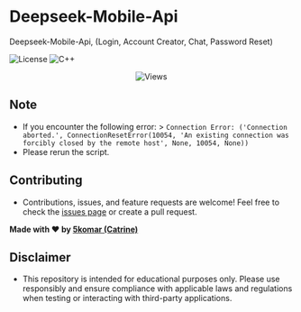 # Deepseek-Mobile-Api
Deepseek-Mobile-Api, (Login, Account Creator, Chat, Password Reset)

![License](https://img.shields.io/badge/License-MIT-blue.svg)
![C++](https://img.shields.io/badge/Language-python-blue)
  <p align="center"> <img src="https://komarev.com/ghpvc/?username=5k-omar&label=Repo%20views&color=0e75b6&style=flat" alt="Views" /> </p>

## Note
- If you encounter the following error: > `Connection Error: ('Connection aborted.', ConnectionResetError(10054, 'An existing connection was forcibly closed by the remote host', None, 10054, None))`
- Please rerun the script.

## Contributing
- Contributions, issues, and feature requests are welcome! Feel free to check the [issues page](https://github.com/5k-omar/Deepseek-Mobile-Api/issues) or create a pull request.

**Made with ❤️ by [5komar (Catrine)](https://github.com/5k-omar)**

## Disclaimer
- This repository is intended for educational purposes only. Please use responsibly and ensure compliance with applicable laws and regulations when testing or interacting with third-party applications.
